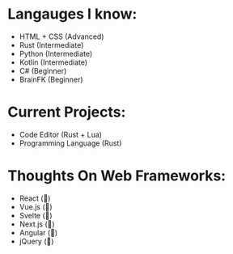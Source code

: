 # Langauges I know:
- HTML + CSS (Advanced)
- Rust (Intermediate)
- Python (Intermediate)
- Kotlin (Intermediate)
- C# (Beginner)
- BrainFK (Beginner)
  
# Current Projects:
- Code Editor (Rust + Lua)
- Programming Language (Rust)

# Thoughts On Web Frameworks:
- React (💩)
- Vue.js (💩)
- Svelte (💩)
- Next.js (💩)
- Angular (💩)
- jQuery (👑)
